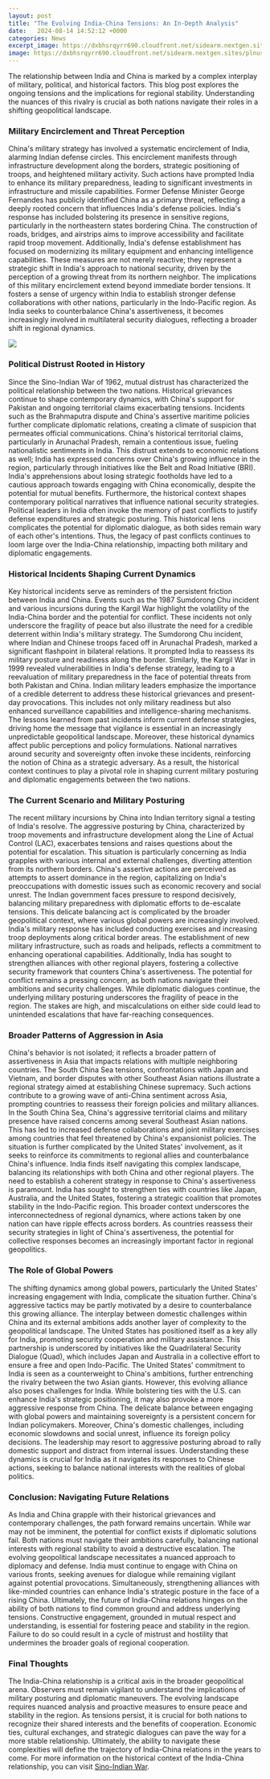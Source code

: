 ```yaml
---
layout: post
title: "The Evolving India-China Tensions: An In-Depth Analysis"
date:   2024-08-14 14:52:12 +0000
categories: News
excerpt_image: https://dxbhsrqyrr690.cloudfront.net/sidearm.nextgen.sites/plnusealions.com/images/responsive_2023/default_image.png
image: https://dxbhsrqyrr690.cloudfront.net/sidearm.nextgen.sites/plnusealions.com/images/responsive_2023/default_image.png
---
```


The relationship between India and China is marked by a complex interplay of military, political, and historical factors. This blog post explores the ongoing tensions and the implications for regional stability. Understanding the nuances of this rivalry is crucial as both nations navigate their roles in a shifting geopolitical landscape.
### Military Encirclement and Threat Perception
China's military strategy has involved a systematic encirclement of India, alarming Indian defense circles. This encirclement manifests through infrastructure development along the borders, strategic positioning of troops, and heightened military activity. Such actions have prompted India to enhance its military preparedness, leading to significant investments in infrastructure and missile capabilities. Former Defense Minister George Fernandes has publicly identified China as a primary threat, reflecting a deeply rooted concern that influences India's defense policies. 
India's response has included bolstering its presence in sensitive regions, particularly in the northeastern states bordering China. The construction of roads, bridges, and airstrips aims to improve accessibility and facilitate rapid troop movement. Additionally, India's defense establishment has focused on modernizing its military equipment and enhancing intelligence capabilities. These measures are not merely reactive; they represent a strategic shift in India's approach to national security, driven by the perception of a growing threat from its northern neighbor. 
The implications of this military encirclement extend beyond immediate border tensions. It fosters a sense of urgency within India to establish stronger defense collaborations with other nations, particularly in the Indo-Pacific region. As India seeks to counterbalance China's assertiveness, it becomes increasingly involved in multilateral security dialogues, reflecting a broader shift in regional dynamics.

![](https://dxbhsrqyrr690.cloudfront.net/sidearm.nextgen.sites/plnusealions.com/images/responsive_2023/default_image.png)
### Political Distrust Rooted in History
Since the Sino-Indian War of 1962, mutual distrust has characterized the political relationship between the two nations. Historical grievances continue to shape contemporary dynamics, with China's support for Pakistan and ongoing territorial claims exacerbating tensions. Incidents such as the Brahmaputra dispute and China's assertive maritime policies further complicate diplomatic relations, creating a climate of suspicion that permeates official communications.
China's historical territorial claims, particularly in Arunachal Pradesh, remain a contentious issue, fueling nationalistic sentiments in India. This distrust extends to economic relations as well; India has expressed concerns over China's growing influence in the region, particularly through initiatives like the Belt and Road Initiative (BRI). India's apprehensions about losing strategic footholds have led to a cautious approach towards engaging with China economically, despite the potential for mutual benefits.
Furthermore, the historical context shapes contemporary political narratives that influence national security strategies. Political leaders in India often invoke the memory of past conflicts to justify defense expenditures and strategic posturing. This historical lens complicates the potential for diplomatic dialogue, as both sides remain wary of each other's intentions. Thus, the legacy of past conflicts continues to loom large over the India-China relationship, impacting both military and diplomatic engagements.
### Historical Incidents Shaping Current Dynamics
Key historical incidents serve as reminders of the persistent friction between India and China. Events such as the 1987 Sumdorong Chu incident and various incursions during the Kargil War highlight the volatility of the India-China border and the potential for conflict. These incidents not only underscore the fragility of peace but also illustrate the need for a credible deterrent within India's military strategy.
The Sumdorong Chu incident, where Indian and Chinese troops faced off in Arunachal Pradesh, marked a significant flashpoint in bilateral relations. It prompted India to reassess its military posture and readiness along the border. Similarly, the Kargil War in 1999 revealed vulnerabilities in India's defense strategy, leading to a reevaluation of military preparedness in the face of potential threats from both Pakistan and China.
Indian military leaders emphasize the importance of a credible deterrent to address these historical grievances and present-day provocations. This includes not only military readiness but also enhanced surveillance capabilities and intelligence-sharing mechanisms. The lessons learned from past incidents inform current defense strategies, driving home the message that vigilance is essential in an increasingly unpredictable geopolitical landscape.
Moreover, these historical dynamics affect public perceptions and policy formulations. National narratives around security and sovereignty often invoke these incidents, reinforcing the notion of China as a strategic adversary. As a result, the historical context continues to play a pivotal role in shaping current military posturing and diplomatic engagements between the two nations.
### The Current Scenario and Military Posturing
The recent military incursions by China into Indian territory signal a testing of India's resolve. The aggressive posturing by China, characterized by troop movements and infrastructure development along the Line of Actual Control (LAC), exacerbates tensions and raises questions about the potential for escalation. This situation is particularly concerning as India grapples with various internal and external challenges, diverting attention from its northern borders.
China's assertive actions are perceived as attempts to assert dominance in the region, capitalizing on India's preoccupations with domestic issues such as economic recovery and social unrest. The Indian government faces pressure to respond decisively, balancing military preparedness with diplomatic efforts to de-escalate tensions. This delicate balancing act is complicated by the broader geopolitical context, where various global powers are increasingly involved.
India's military response has included conducting exercises and increasing troop deployments along critical border areas. The establishment of new military infrastructure, such as roads and helipads, reflects a commitment to enhancing operational capabilities. Additionally, India has sought to strengthen alliances with other regional players, fostering a collective security framework that counters China's assertiveness.
The potential for conflict remains a pressing concern, as both nations navigate their ambitions and security challenges. While diplomatic dialogues continue, the underlying military posturing underscores the fragility of peace in the region. The stakes are high, and miscalculations on either side could lead to unintended escalations that have far-reaching consequences.
### Broader Patterns of Aggression in Asia
China's behavior is not isolated; it reflects a broader pattern of assertiveness in Asia that impacts relations with multiple neighboring countries. The South China Sea tensions, confrontations with Japan and Vietnam, and border disputes with other Southeast Asian nations illustrate a regional strategy aimed at establishing Chinese supremacy. Such actions contribute to a growing wave of anti-China sentiment across Asia, prompting countries to reassess their foreign policies and military alliances.
In the South China Sea, China's aggressive territorial claims and military presence have raised concerns among several Southeast Asian nations. This has led to increased defense collaborations and joint military exercises among countries that feel threatened by China's expansionist policies. The situation is further complicated by the United States' involvement, as it seeks to reinforce its commitments to regional allies and counterbalance China's influence.
India finds itself navigating this complex landscape, balancing its relationships with both China and other regional players. The need to establish a coherent strategy in response to China's assertiveness is paramount. India has sought to strengthen ties with countries like Japan, Australia, and the United States, fostering a strategic coalition that promotes stability in the Indo-Pacific region.
This broader context underscores the interconnectedness of regional dynamics, where actions taken by one nation can have ripple effects across borders. As countries reassess their security strategies in light of China's assertiveness, the potential for collective responses becomes an increasingly important factor in regional geopolitics.
### The Role of Global Powers
The shifting dynamics among global powers, particularly the United States' increasing engagement with India, complicate the situation further. China's aggressive tactics may be partly motivated by a desire to counterbalance this growing alliance. The interplay between domestic challenges within China and its external ambitions adds another layer of complexity to the geopolitical landscape.
The United States has positioned itself as a key ally for India, promoting security cooperation and military assistance. This partnership is underscored by initiatives like the Quadrilateral Security Dialogue (Quad), which includes Japan and Australia in a collective effort to ensure a free and open Indo-Pacific. The United States' commitment to India is seen as a counterweight to China's ambitions, further entrenching the rivalry between the two Asian giants.
However, this evolving alliance also poses challenges for India. While bolstering ties with the U.S. can enhance India's strategic positioning, it may also provoke a more aggressive response from China. The delicate balance between engaging with global powers and maintaining sovereignty is a persistent concern for Indian policymakers.
Moreover, China's domestic challenges, including economic slowdowns and social unrest, influence its foreign policy decisions. The leadership may resort to aggressive posturing abroad to rally domestic support and distract from internal issues. Understanding these dynamics is crucial for India as it navigates its responses to Chinese actions, seeking to balance national interests with the realities of global politics.
### Conclusion: Navigating Future Relations
As India and China grapple with their historical grievances and contemporary challenges, the path forward remains uncertain. While war may not be imminent, the potential for conflict exists if diplomatic solutions fail. Both nations must navigate their ambitions carefully, balancing national interests with regional stability to avoid a destructive escalation.
The evolving geopolitical landscape necessitates a nuanced approach to diplomacy and defense. India must continue to engage with China on various fronts, seeking avenues for dialogue while remaining vigilant against potential provocations. Simultaneously, strengthening alliances with like-minded countries can enhance India's strategic posture in the face of a rising China.
Ultimately, the future of India-China relations hinges on the ability of both nations to find common ground and address underlying tensions. Constructive engagement, grounded in mutual respect and understanding, is essential for fostering peace and stability in the region. Failure to do so could result in a cycle of mistrust and hostility that undermines the broader goals of regional cooperation.
### Final Thoughts
The India-China relationship is a critical axis in the broader geopolitical arena. Observers must remain vigilant to understand the implications of military posturing and diplomatic maneuvers. The evolving landscape requires nuanced analysis and proactive measures to ensure peace and stability in the region.
As tensions persist, it is crucial for both nations to recognize their shared interests and the benefits of cooperation. Economic ties, cultural exchanges, and strategic dialogues can pave the way for a more stable relationship. Ultimately, the ability to navigate these complexities will define the trajectory of India-China relations in the years to come.
For more information on the historical context of the India-China relationship, you can visit [Sino-Indian War](https://us.edu.vn/en/Sino-Indian_War).